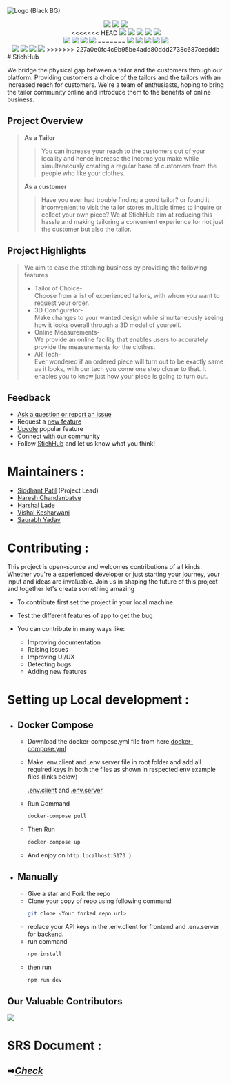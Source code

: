 ![Logo (Black BG)](https://user-images.githubusercontent.com/77800620/217613866-35741ca4-a2a2-4d19-a0ad-5315a5e5a02a.png)
<div align="center">
      <img src="https://forthebadge.com/images/badges/built-with-love.svg" />
      <img src="https://forthebadge.com/images/badges/uses-brains.svg" />
      <img src="https://forthebadge.com/images/badges/powered-by-responsibility.svg" />
      <br>
<<<<<<< HEAD
      <img src="https://img.shields.io/github/repo-size/UBA-GCOEN/StichHub?style=for-the-badge" />
      <img src="https://img.shields.io/github/issues/UBA-GCOEN/StichHub?style=for-the-badge" />
      <img src="https://img.shields.io/github/issues-raw/UBA-GCOEN/StichHub?style=for-the-badge" />
      <img src="https://img.shields.io/github/forks/UBA-GCOEN/StichHub?style=for-the-badge" />
      <img src="https://img.shields.io/github/issues-pr-closed/UBA-GCOEN/StichHub?style=for-the-badge" />
      <br>
      <img src="https://img.shields.io/github/stars/UBA-GCOEN/StichHub?style=for-the-badge" />
      <img src="https://img.shields.io/github/contributors/UBA-GCOEN/StichHub?style=for-the-badge" />
      <img src="https://img.shields.io/github/issues-pr-closed/UBA-GCOEN/StichHub?style=for-the-badge" />
      <img src="https://img.shields.io/github/last-commit/UBA-GCOEN/StichHub?style=for-the-badge" />
=======
      <img src="https://img.shields.io/github/repo-size/DevFeed404/DevFeed-1.0?style=for-the-badge" />
      <img src="https://img.shields.io/github/issues/DevFeed404/DevFeed-1.0?style=for-the-badge" />
      <img src="https://img.shields.io/github/issues-raw/DevFeed404/DevFeed-1.0?style=for-the-badge" />
      <img src="https://img.shields.io/github/forks/DevFeed404/DevFeed-1.0?style=for-the-badge" />
      <img src="https://img.shields.io/github/issues-pr-closed/DevFeed404/DevFeed-1.0?style=for-the-badge" />
      <br>
      <img src="https://img.shields.io/github/stars/DevFeed404/DevFeed-1.0?style=for-the-badge" />
      <img src="https://img.shields.io/github/contributors/DevFeed404/DevFeed-1.0?style=for-the-badge" />
      <img src="https://img.shields.io/github/issues-pr-closed/DevFeed404/DevFeed-1.0?style=for-the-badge" />
      <img src="https://img.shields.io/github/last-commit/DevFeed404/DevFeed-1.0?style=for-the-badge" />
>>>>>>> 227a0e0fc4c9b95be4add80ddd2738c687cedddb
 </div>
# StichHub

We bridge the physical gap between a tailor and the customers through our platform. Providing customers a choice of the tailors and the tailors with an increased reach for customers.
We're a team of enthusiasts, hoping to bring the tailor community online and introduce them to the benefits of online business.


## Project Overview
>**As a Tailor**
>>You can increase your reach to the customers out of your locality and hence increase the income you make while simultaneously creating a regular base of customers from the people who like your clothes.
>
>**As a customer**
>>Have you ever had trouble finding a good tailor? or found it inconvenient to visit the tailor stores multiple times to inquire or collect your own piece?
We at StichHub aim at reducing this hassle and making tailoring a convenient experience for not just the customer but also the tailor.

## Project Highlights
>We aim to ease the stitching business by providing the following features
> - Tailor of Choice-<br>
>  Choose from a list of experienced tailors, with whom you want to request your order.
> - 3D Configurator-<br>
>  Make changes to your wanted design while simultaneously seeing how it looks overall through a 3D model of yourself.
> - Online Measurements-<br>
>  We provide an online facility that enables users to accurately provide the measurements for the clothes.
> - AR Tech-<br>
>  Ever wondered if an ordered piece will turn out to be exactly same as it looks, with our tech you come one step closer to that. It enables you to know just how your piece is going to turn out.
<!-- 
## Previous Builds
link here- -->

## Feedback
 - [Ask a question or report an issue](https://github.com/UBA-GCOEN/StichHub/issues)
 - Request a [new feature](https://github.com/UBA-GCOEN/StichHub/issues)
 - [Upvote]() popular feature
 - Connect with our [community]()
 - Follow [StichHub]() and let us know what you think!

# Maintainers :
  - [Siddhant Patil](https://github.com/Siddhant-Patil0203) (Project Lead)
  - [Naresh Chandanbatve](https://github.com/Naresh-chandanbatve)
  - [Harshal Lade](https://github.com/LadeHarshal)
  - [Vishal Kesharwani](https://github.com/vishal10kesharwani)
  - [Saurabh Yadav](https://github.com/Saurabb-coder)

# Contributing :
This project is open-source and welcomes contributions of all kinds. Whether you're a experienced developer or just starting your journey, your input and ideas are invaluable. Join us in shaping the future of this project and together let's create something amazing

   - To contribute first set the project in your local machine.

   - Test the different features of app to get the bug

   - You can contribute in many ways like:
      - Improving documentation
      - Raising issues 
      - Improving UI/UX 
      - Detecting bugs 
      - Adding new features


        

# Setting up Local development :
  - ## Docker Compose 
     - Download the docker-compose.yml file from here <a href="https://github.com/Naresh-chandanbatve/StichHub/raw/main/docker-compose.yml" download="docker-compose.yml" >docker-compose.yml</a>
     - Make .env.client and .env.server file in root folder and add all required keys in both the files as shown in respected env example files (links below)
     
       [.env.client](https://github.com/Naresh-chandanbatve/StichHub/raw/main/.env.client?raw=true) and [.env.server](https://github.com/Naresh-chandanbatve/StichHub/raw/main/.env.server).
     - Run Command
       ```bash 
       docker-compose pull
       ```
     - Then Run
       ```bash
       docker-compose up
       ```
     - And enjoy on ``` http:localhost:5173 ```  :)  
  - ## Manually
     - Give a star and Fork the repo 
     - Clone your copy of repo using following command 
         ```bash
         git clone <Your forked repo url>
         ```
      - replace your API keys in the .env.client for frontend and .env.server for backend.
      - run command 
        ```bash
        npm install
        ```
      - then run
        ```bash
        npm run dev
        ```
        
 ## Our Valuable Contributors

<a href = "https://github.com/UBA-GCOEN/StichHub/graphs/contributors">

  <img src = "https://contrib.rocks/image?repo=UBA-GCOEN/StichHub"/>

</a>       
        
# SRS Document :
## ➡[_Check_](SRS.md)



